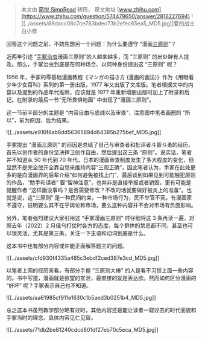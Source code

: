 > 本文由 [简悦 SimpRead](http://ksria.com/simpread/) 转码， 原文地址 [www.zhihu.com](https://www.zhihu.com/question/574479650/answer/2816227694) ![[../assets/88dacc06c7ce783bdec73b2efec85ea5_MD5.jpg]]爱的战士白小修

回答这个问题之前，不妨先想另一个问题：为什么要遵守 “漫画[三原则](https://www.zhihu.com/search?q=%E4%B8%89%E5%8E%9F%E5%88%99&search_source=Entity&hybrid_search_source=Entity&hybrid_search_extra=%7B%22sourceType%22%3A%22answer%22%2C%22sourceId%22%3A2816227694%7D)”？

近两年引述 “[手冢治虫](https://www.zhihu.com/search?q=%E6%89%8B%E5%86%A2%E6%B2%BB%E8%99%AB&search_source=Entity&hybrid_search_source=Entity&hybrid_search_extra=%7B%22sourceType%22%3A%22answer%22%2C%22sourceId%22%3A2816227694%7D)漫画三原则”的人越来越多，而 “三原则” 的出处鲜有人提及。那么，手冢治虫到底是在何种场合、以何种身份提出这 “三原则” 呢？

1956 年，手冢的零基础漫画教程《マンガの描き方 (漫画的画法)》作为《用眼看少年少女百科》系列的第一册出版，1977 年又出版了文库版。笔者根据文中的内容以及提到的作品年代推断，应该就是 1977 年重新增删出版时加上了附录和后记。在附录的最后一节“无所畏惧地画” 中出现了“漫画三原则”。

这一节前半部分的主题是 “内容自由与底线以及审查”，注意图中笔者画圈的 “所以”，前为原因，后为结果。

![[../assets/e916f8ab8dd56365894d64385b275bef_MD5.jpg]]

手冢提出 “漫画三原则” 的前因是总结了自己与审查者和批评者斗智斗勇的经历，首先以创作者的身份坚决捍卫创作自由，然后提出这三条 “原则”。说实话，笔者并不知道从 50 年代到 70 年代，日本的漫画审查制度发生了多大程度的变化，但显然不是完全放开全靠自觉来维持内容“三观正确”，因此笔者认为，手冢在此处更多的是向漫画界的后辈介绍“如何避免被找上门”，最后谈到如果见到可能触犯原则的作品，“助手和读者” 要“留神注意”，也并非是直接举报或者销毁，更有可能是提醒作者 “这样画没事吗？是否需要修改？不改的话就要做好被炎上的准备”。也就是说，这“三原则” 是一种民间约束，一种市场行为，民不举官不究。有漫画家不遵守，说明要么其不在乎舆论和市场，要么这种内容并不会对市场有负面影响。

另外，笔者强烈建议大家引用这 “手冢漫画三原则” 时仔细将这 3 条再读一遍，对照去年（2022）2 月俄乌打仗时各方的态度。每个群体的禁忌都不同，甚至也可以很灵活。尤其是第三条，关注一下主语和动词到底是什么。

这本书中也有部分内容或许能正面解答题主的问题。

![[../assets/cfd930f4335a485c3ebdf2ced387e3cd_MD5.jpg]]

以笔者上网的经历来看，有部分手握 “三原则大棒” 的人是看不习惯上面一些内容的。书中写道，漫画就是欲望的宣泄，最直接的就是表达欲。然而如何区分漫画的 “好坏” 呢？手冢表示自己也不知道。

![[../assets/aa61985cf911e1630c1b5aed3b0251b4_MD5.jpg]]

总之这本书虽然教学部分略有过时，其他内容还是能让读者一窥过去的时代面貌和手冢当时的理念。具体内容见仁见智。

![[../assets/71db2be81240cdcd801df27eb70c5eca_MD5.jpg]]